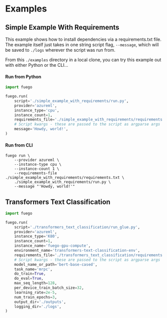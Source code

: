 # Examples

## Simple Example With Requirements

This example shows how to install dependencies via a requirements.txt file. The example itself just takes in one string script flag, `--message`, which will be saved to `./logs` wherever the script was run from.

From this `./examples` directory in a local clone, you can try this example out with either Python or the CLI...

#### Run from Python

```python
import fuego

fuego.run(
    script='./simple_example_with_requirements/run.py',
    provider='azureml',
    instance_type='cpu',
    instance_count=1,
    requirements_file='./simple_example_with_requirements/requirements.txt',
    # Script kwargs - these are passed to the script as argparse args
    message='Howdy, world!',
)
```

#### Run from CLI

```
fuego run \
    --provider azureml \
    --instance-type cpu \
    --instance-count 1 \
    --requirements-file ./simple_example_with_requirements/requirements.txt \
    ./simple_example_with_requirements/run.py \
    --message "'Howdy, world!'"
```

## Transformers Text Classification

```python
import fuego

fuego.run(
    script='./transformers_text_classification/run_glue.py',
    provider='azureml',
    instance_type='K80',
    instance_count=1,
    instance_name='fuego-gpu-compute',
    environment_name='transformers-text-classification-env',
    requirements_file='./transformers_text_classification/requirements.txt',
    # Script kwargs - these are passed to the script as argparse args
    model_name_or_path='bert-base-cased',
    task_name='mrpc',
    do_train=True,
    do_eval=True,
    max_seq_length=128,
    per_device_train_batch_size=32,
    learning_rate=2e-5,
    num_train_epochs=3,
    output_dir='./outputs',
    logging_dir='./logs',
)
```